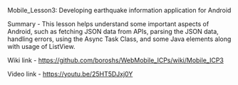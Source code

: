 Mobile_Lesson3: Developing earthquake information application for Android

Summary - This lesson helps understand some important aspects of Android, such as fetching JSON data from APIs, parsing the JSON data, handling errors, using the Async Task Class, and some Java elements along with usage of ListView.

Wiki link - https://github.com/boroshs/WebMobile_ICPs/wiki/Mobile_ICP3

Video link - https://youtu.be/25HT5DJxj0Y
